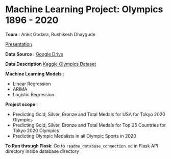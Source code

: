 # Machine Learning Project: Olympics 1896 - 2020

**Team** : Ankit Godara, Rushikesh Dhaygude

[Presentation](https://drive.google.com/file/d/1fLLRSHATnKIshJvXfXS-zz_2k5JL5zGe/view)


**Data Source** : [Google Drive](https://drive.google.com/drive/folders/1n7jqmNPlnJFJWDQNVLNJZBZr6pp5nww-?usp=sharing)

**Data Description**
[Kaggle Olympics Dataset](https://www.kaggle.com/heesoo37/120-years-of-olympic-history-athletes-and-results)

**Machine Learning Models** : 
- Linear Regression
- ARIMA
- Logistic Regression

**Project scope** :
- Predicting Gold, Silver, Bronze and Total Medals for USA for Tokyo 2020 Olympics
- Predicting Gold, Silver, Bronze and Total Medals for Top 25 Countries for Tokyo 2020 Olympics
- Predicting Olympic Medalists in all Olympic Sports in 2020


**To Run through Flask**: Go to `readme_database_connection.md` in Flask API directory inside database directory
